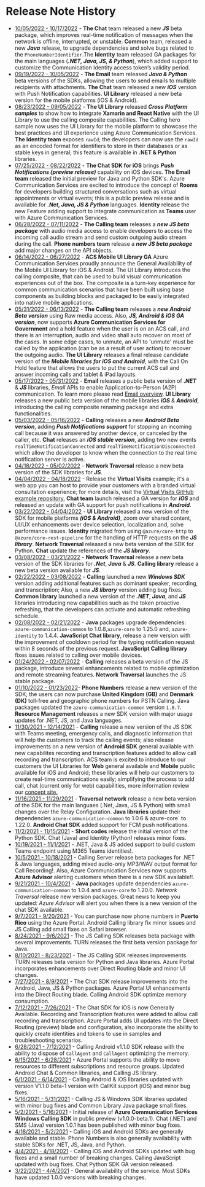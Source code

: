 # Release Note History

- [10/05/2022 - 10/17/2022](2022-10-17.md) - **The Chat** team released a new ***JS*** beta package, which improves real-time notification of messages when the network is offline, interrupted, or unstable. **Common** team, released a new ***Java*** release, to upgrade dependencies and solve bugs related to the `PhoneNumberIdentifier`.The **Identity** team released GA packages for the main languages (***.NET, Java, JS, & Python***), which added support to customize the Communication Identity access token’s validity period.
- [09/19/2022 - 10/05/2022](2022-09-19.md) - **The Email** team released ***Java & Python*** beta versions of the SDKs, allowing the users to send emails to multiple recipients with attachments. **The Chat** team released a new ***iOS*** version with Push Notification capabilities. **UI Library** released a new beta version for the mobile platforms (iOS & Android).
- [08/23/2022 - 09/05/2022](2022-09-05.md) - **The UI Library** released ***Cross Platform samples*** to show how to integrate **Xamarin and React Native** with the UI Library to use the calling composite capabilities. The Calling hero sample now uses the UI Library for the mobile platform to showcase the best practices and UI experience using Azure Communication Services. **The Identity team** exposes `rawId`; the developers can now use the `rawId` as an encoded format for identifiers to store in their databases or as stable keys in general; this feature is available in **.NET & Python** libraries.
- [07/25/2022 - 08/22/2022](2022-08-22.md) - **The Chat SDK for iOS** brings ***Push Notifications (preview release)*** capability on iOS devices.  **The Email team** released the initial preview for Java and Python SDK's. Azure Communication Services are excited to introduce the concept of  **Rooms** for developers building structured conversations such as virtual appointments or virtual events; this is a public preview release and is available for ***.Net, Java, JS & Python*** languages. **Identity** release the new Feature adding support to integrate communication as **Teams** user with Azure Communication Services.
- [06/28/2022 - 07/11/2022](2022-07-11.md) -  **The Calling team** releases a ***new JS beta package*** with audio media access to enable developers to access the incoming call audio stream and send custom outgoing audio stream during the call. **Phone numbers team** release a ***new JS beta package*** add major changes on the API objects.
- [ 06/14/2022 - 06/27/2022](2022-06-27.md) - **ACS Mobile UI Library GA** Azure Communication Services proudly announce the General Availability of the Mobile UI Library for iOS & Android. The UI Library introduces the calling composite, that can be used to build visual communication experiences out of the box. The composite is a turn-key experience for common communication scenarios that have been built using base components as building blocks and packaged to be easily integrated into native mobile applications.
- [05/31/2022 - 06/13/2022](2022-06-13.md) - **The Calling team** releases a ***new Android Beta version*** using Raw media access. Also, ***JS, Android & iOS GA version***, now supports **Azure Communication Services for Government** and a hold feature when the user is on an ACS call, and there is an interruption, audio and video shall auto recover on most of the cases. In some edge cases, to unmute, an API to 'unmute' must be called by the application (can be as a result of user action) to recover the outgoing audio. **The UI Library** releases a final release candidate version of the ***Mobile libraries for iOS and Android***, with the Call On Hold feature that allows the users to put the current ACS call and answer incoming calls and tablet & iPad layouts.
- [05/17/2022 - 05/31/2022](2022-05-31.md) - **Email** releases a public beta version of ***.NET*** & ***JS*** libraries, *Email* APIs to enable Application-to-Person (A2P) communication. To learn more please read [Email overview](https://docs.microsoft.com/azure/communication-services/concepts/email/email-overview). **UI Library** releases a new public beta version of the mobile libraries ***iOS*** & ***Android***, introducing the calling composite renaming package and extra functionalities.
- [05/03/2022 - 05/16/2022](2022-05-16.md) - **Calling** releases a new ***Android Beta version***, adding ***Push Notifications support*** for stopping an incoming call because it was answered by another device, or canceled by the caller, etc. **Chat** releases an ***iOS stable version***, adding two new events `realTimeNotificationConnected` and `realTimeNotificationDisconnected` which allow the developer to know when the connection to the real time notification server is active.
- [04/18/2022 - 05/02/2022](2022-05-02.md) - **Network Traversal** release a new beta version of the SDK libraries for ***JS***.
- [04/04/2022 - 04/18/2022](2022-04-18.md) -  Release the **Virtual Visits** example; it's a web app you can host to provide your customers with a branded virtual consultation experience; for more details, visit the [Virtual Visits GitHub example repository.](https://github.com/Azure-Samples/communication-services-virtual-visits-js) **Chat team** launch released a GA version for ***iOS*** and released an update with GA support for push notifications in ***Android***.
- [03/22/2022 - 04/04/2022](2022-04-04.md) - **UI Library** released a new version of the SDK for mobile platforms ***(iOS & Android)***, zoom over shared content, UI/UX enhancements over device selection, localization and, solve performance issues. **Identity** migrated from using `@azure/core-http` to `@azure/core-rest-pipeline` for the handling of HTTP requests on the ***JS library***. **Network Traversal** released a new beta version of the SDK for Python. **Chat** update the references of the ***JS library***.
- [03/08/2022 - 03/21/2022](2022-03-21.md) - **Network Traversal** release a new beta version of the SDK libraries for ***.Net***, ***Java*** & ***JS***. **Calling library** release a new beta version available for ***JS***. 
- [02/22/2022 - 03/08/2022](2022-03-08.md) - **Calling** launched a new ***Windows SDK*** version adding additional features such as dominant speaker, recording, and transcription; Also, a new ***JS library*** version adding bug fixes. **Common library** launched a new version of the ***.NET***, ***Java***, and ***JS*** libraries introducing new capabilities such as the token proactive refreshing, that the developers can activate and automatic refreshing schedule.
- [02/08/2022 - 02/21/2022](2022-02-21.md) - **Java** packages upgrade dependencies: `azure-communication-common` to 1.0.8,`azure-core` to 1.25.0 and, `azure-identity` to 1.4.4. **JavaScript Chat library**, release a new version with the improvement of cooldown period for the typing notification request within 8 seconds of the previous request. **JavaScript Calling library** fixes issues related to calling over mobile devices.
- [01/24/2022 - 02/07/2022](2022-02-07.md) - **Calling** releases a beta version of the JS package, introduce several enhancements related to mobile optimization and remote streaming features. **Network Traversal** launches the JS stable package.
- [01/10/2022 - 01/23/2022](2022-01-23.md)- **Phone Numbers** release a new version of the SDK; the users can now purchase **United Kingdom (GB)** and **Denmark (DK)** toll-free and geographic phone numbers for PSTN Calling. Java packages updated the `azure-communication-common` version `1.0.7`. **Resource Management** releases a new SDK version with major usage updates for .NET, JS, and Java languages.
- [11/30/2021 - 12/14/2021](2021-12-14.md) - **Calling** release a new version of the JS SDK with Teams meeting, emergency calls, and diagnostic information that will help the customers to track the calling events; also release improvements on a new version of **Android SDK** general available with new capabilites recording and transcription features added to allow call recording and transcription. ACS team is excited to introduce to our customers  the UI Libraries for **Web** general available and **Mobile** public available for iOS and Android; these libraries will help our customers to create real-time communications easily; simplifying the process to add call, chat (current only for web) capabilities, more information review our [concept site.](https://docs.microsoft.com/en-us/azure/communication-services/concepts/ui-library/ui-library-overview)
- [11/16/2021 - 11/29/2021](2021-11-29.md) - **Traversal network** release a new beta version of the SDK for the main languaes (.Net, Java, JS & Python) with small changes over the Relay Configuration. **Java libraries** update their dependencies `azure-communication-common` to 1.0.6 & azure-core` to 1.22.0. **Android Chat SDK** added support for FCM push notifications.
- [11/2/2021 - 11/15/2021](2021-11-15.md) - **Short codes** release the initial version of the Python SDK. Chat (Java) and Identity (Python) releases minor fixes.
- [10/19/2021 - 11/1/2021](2021-11-1.md) -  .NET, Java & JS added support to build custom Teams endpoint using M365 Teams identities!.
- [10/5/2021 - 10/18/2021](2021-10-18.md) - Calling Server release beta packages for .NET & Java languages, adding mixed audio-only MP3/WAV output format for Call Recording!. Also, Azure Communication Services now supports **Azure Advisor** alerting customers when there is a new SDK available!!.
- [9/21/2021 - 10/4/2021](2021-10-04.md) - **Java** packages update dependencies `azure-communication-common` to 1.0.4 and `azure-core` to 1.20.0. *Network Traversal* release new version packages. Great news  to keep you updated: *Azure Advisor* will alert you when there is a new version of the chat SDK available.
- [9/7/2021 - 9/20/2021](2021-09-20.md) - You can purchase now phone numbers in **Puerto Rico** using the Azure Portal. Android Calling library fix minor issues and JS Calling add small fixes on Safari browser.
- [8/24/2021 - 9/6/2021](2021-09-06.md) - The JS Calling SDK releases beta package with several improvements. TURN releases the first beta version package for Java.
- [8/10/2021 - 8/23/2021](2021-08-23.md) - The JS Calling SDK releases improvements. TURN releases beta version for Python and Java libraries. Azure Portal incorporates enhancements over Direct Routing blade and minor UI changes.
- [7/27/2021 - 8/9/2021](2021-08-09.md) - The Chat SDK release improvements into the Android, Java, JS & Python packages. Azure Portal UI enhancements into the Direct Routing blade. Calling Android SDK optimize memory consumption.
- [7/12/2021 - 7/26/2021](2021-July-26.md) - The Chat SDK for iOS is now Generally Available. Recording and Transcription features were added to allow call recording and transcription. Azure Portal adds UI updates into the Direct Routing (preview) blade and configuration, also incorporate the ability to quickly create identities and tokens to use in samples and troubleshooting scenarios.
- [6/28/2021 - 7/12/2021](2021-July-12.md) - Calling Android v1.1.0 SDK release with the ability to dispose of `CallAgent` and `CallAgent` optimizing the memory.
- [6/15/2021 - 6/28/2021](2021-June-28.md) - Azure Portal supports the ability to move resources to different subscriptions and resource groups. Updated Android Chat & Common libraries, and Calling JS library.
- [6/1/2021 - 6/14/2021](2021-June-14.md) - Calling Android & iOS libraries updated with version V1.1.0 beta-1 version with CallKit support (iOS) and minor bug fixes.
- [5/16/2021 - 5/31/2021](2021-May-30.md) - Calling JS & Windows SDK libraries updated with minor bug fixes and Common Library Java package small fixes.
- [5/2/2021 - 5/16/2021](2021-May-16.md) - Initial release of **Azure Communication Services Windows Calling SDK** in public preview (v1.0.0-beta.1). Chat (.NET) and SMS (Java) version 1.0.1 has been published with minor bug fixes. 
- [4/18/2021 - 5/2/2021](2021-May-2.md) - Calling iOS and Android SDKs are generally available and stable. Phone Numbers is also generally availability with stable SDKs for .NET, JS, Java, and Python.
- [4/4/2021 - 4/18/2021](2021-April-18.md) - Calling iOS and Android SDKs updated with bug fixes and a small number of breaking changes. Calling JavaScript updated with bug fixes. Chat Python SDK GA version released.
- [3/22/2021 - 4/4/2021](2021-March-30.md) -  General availability of the service. Most SDKs have updated 1.0.0 versions with breaking changes.
